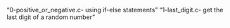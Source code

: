 “0-positive_or_negative.c- using if-else statements”
“1-last_digit.c- get the last digit of a random number”
